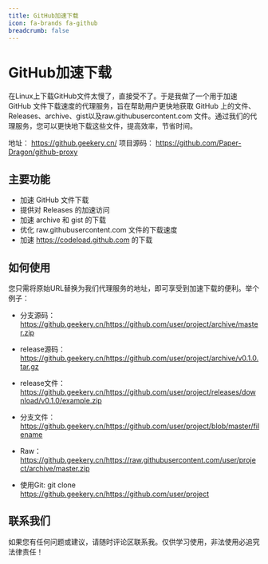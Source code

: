 ```yaml
---
title: GitHub加速下载
icon: fa-brands fa-github
breadcrumb: false
---
```


# GitHub加速下载

在Linux上下载GitHub文件太慢了，直接受不了。于是我做了一个用于加速 GitHub 文件下载速度的代理服务，旨在帮助用户更快地获取 GitHub 上的文件、Releases、archive、gist以及raw.githubusercontent.com 文件。通过我们的代理服务，您可以更快地下载这些文件，提高效率，节省时间。

地址： https://github.geekery.cn/
项目源码： https://github.com/Paper-Dragon/github-proxy

## 主要功能

- 加速 GitHub 文件下载
- 提供对 Releases 的加速访问
- 加速 archive 和 gist 的下载
- 优化 raw.githubusercontent.com 文件的下载速度
- 加速 https://codeload.github.com 的下载

## 如何使用

您只需将原始URL替换为我们代理服务的地址，即可享受到加速下载的便利。举个例子：


- 分支源码：https://github.geekery.cn/https://github.com/user/project/archive/master.zip

- release源码：https://github.geekery.cn/https://github.com/user/project/archive/v0.1.0.tar.gz

- release文件：https://github.geekery.cn/https://github.com/user/project/releases/download/v0.1.0/example.zip

- 分支文件：https://github.geekery.cn/https://github.com/user/project/blob/master/filename

- Raw：https://github.geekery.cn/https://raw.githubusercontent.com/user/project/archive/master.zip

- 使用Git: git clone https://github.geekery.cn/https://github.com/user/project


## 联系我们

如果您有任何问题或建议，请随时评论区联系我。仅供学习使用，非法使用必追究法律责任！